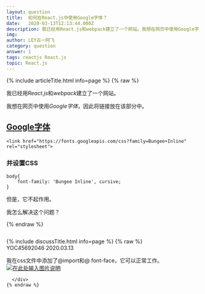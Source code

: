 ```yaml
---
layout: question
title:  如何在React.js中使用Google字体？
date:   2020-03-13T12:13:44.000Z
description: 我已经用React.js和webpack建立了一个网站。我想在网页中使用Google字体，因此将链接放在该部分中。Google字体<link ...
img: 
author: LEY古一阿飞
category: question
answer: 1
tags: reactjs React.js
topic: React.js
---
```

<div class="article-root">
  <div class="article">
    {% include articleTitle.html info=page %}
    {% raw %}
    <div class="article-content"><p><font style="vertical-align: inherit;"><font style="vertical-align: inherit;">我已经用</font></font><em><font style="vertical-align: inherit;"><font style="vertical-align: inherit;">React.js</font></font></em><font style="vertical-align: inherit;"><font style="vertical-align: inherit;">和</font></font><em><font style="vertical-align: inherit;"><font style="vertical-align: inherit;">webpack</font></font></em><font style="vertical-align: inherit;"><font style="vertical-align: inherit;">建立了一个网站</font><font style="vertical-align: inherit;">。</font></font></p>

<p><font style="vertical-align: inherit;"><font style="vertical-align: inherit;">我想</font><font style="vertical-align: inherit;">在网页中</font><font style="vertical-align: inherit;">使用</font></font><em><font style="vertical-align: inherit;"><font style="vertical-align: inherit;">Google字体</font></font></em><font style="vertical-align: inherit;"><font style="vertical-align: inherit;">，因此将链接放在该部分中。</font></font></p>

<h2><a href="https://fonts.google.com/specimen/Bungee+Inline?selection.family=Bungee%20Inline" rel="noreferrer"><font style="vertical-align: inherit;"><font style="vertical-align: inherit;">Google字体</font></font></a></h2>

<pre><code>&lt;link href="https://fonts.googleapis.com/css?family=Bungee+Inline" rel="stylesheet"&gt;
</code></pre>

<h3><font style="vertical-align: inherit;"><font style="vertical-align: inherit;">并设置CSS</font></font></h3>

<pre><code>body{<font></font>
    font-family: 'Bungee Inline', cursive;<font></font>
}<font></font>
</code></pre>

<p><font style="vertical-align: inherit;"><font style="vertical-align: inherit;">但是，它不起作用。</font></font></p>

<p><font style="vertical-align: inherit;"><font style="vertical-align: inherit;">我怎么解决这个问题？</font></font></p></div>
    {% endraw %}
  </div>
  <p style="height: 0;width:0;overflow: hidden;"> 第1529篇《如何在React.js中使用Google字体？》来自Winter(https://github.com/aiyld/aiyld.github.io)的站点</p>
  <div class="discuss-wrapper">
    {% include discussTitle.html info=page %}
    {% raw %}
    <div class="discuss-item">
        <div class="discuss-parent">
          <div class="discuss-meta">
            <span class="discuss-user">YOC45692046</span>
            <span class="discuss-time">2020.03.13</span>
          </div>
          <div class="discuss-comment"><p><font style="vertical-align: inherit;"><font style="vertical-align: inherit;">我在css文件中添加了@import和@ font-face，它可以正常工作。</font></font><a href="https://i.stack.imgur.com/o0Gvg.png" rel="nofollow noreferrer"><img src="https://i.stack.imgur.com/o0Gvg.png" alt="在此处输入图片说明"></a></p></div>
        </div>
        
      </div>
    {% endraw %}
  </div>
<div>
